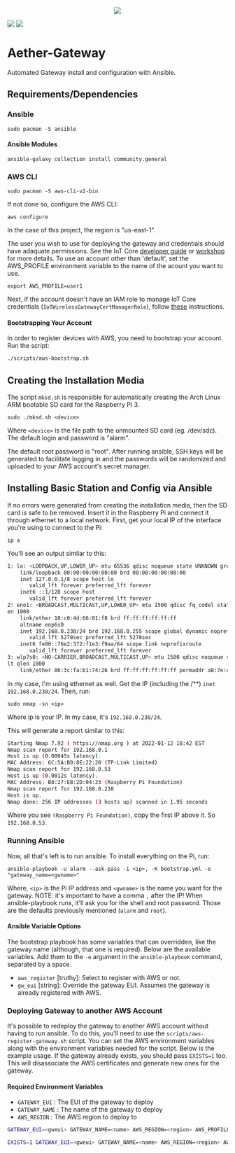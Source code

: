 <p align="center">
<img src="https://user-images.githubusercontent.com/5152848/149237313-89df0f2a-c087-45f9-b91d-a8b97d5f91d6.png">
</p>


![](https://img.shields.io/static/v1?label=Made%20with&message=Ansible&color=ee0000&labelColor=000000&style=for-the-badge&logo=ansible)
![](https://img.shields.io/static/v1?label=Made%20with&message=GNU%20Bash&color=4EAA25&labelColor=000000&logoColor=ffffff&style=for-the-badge&logo=gnubash)


# Aether-Gateway
Automated Gateway install and configuration with Ansible.

## Requirements/Dependencies
### Ansible
`sudo pacman -S ansible`

#### Ansible Modules
`ansible-galaxy collection install community.general`

### AWS CLI
`sudo pacman -S aws-cli-v2-bin`

If not done so, configure the AWS CLI:

`aws configure`

In the case of this project, the region is "us-east-1".

The user you wish to use for deploying the gateway and credentials should have adaquate permissions. See the IoT Core [developer guide](https://docs.aws.amazon.com/iot/latest/developerguide/index.html) or [workshop](https://catalog.us-east-1.prod.workshops.aws/v2/workshops/b95a6659-bd4f-4567-8307-bddb43a608c4/en-US/) for more details. To use an account other than 'default', set the AWS_PROFILE environment variable to the name of the acount you want to use.

`export AWS_PROFILE=user1`

Next, if the account doesn't have an IAM role to manage IoT Core credentials (`IoTWirelessGatewayCertManagerRole`), follow [these](https://catalog.us-east-1.prod.workshops.aws/v2/workshops/b95a6659-bd4f-4567-8307-bddb43a608c4/en-US/200-gateway/250-add-cups-role) instructions.

#### Bootstrapping Your Account
In order to register devices with AWS, you need to bootstrap your account. Run the script:
```sh
./scripts/aws-bootstrap.sh
```

## Creating the Installation Media
The script `mksd.sh` is responsible for automatically creating the Arch Linux ARM bootable SD card for the Raspberry Pi 3.

`sudo ./mksd.sh <device>`

Where `<device>` is the file path to the unmounted SD card (eg. /dev/sdc). The default login and password is "alarm". 

The default root password is "root". After running ansible, SSH keys will be generated to facilitate logging in and the passwords will be randomized and uploaded to your AWS account's secret manager.


## Installing Basic Station and Config via Ansible
If no errors were generated from creating the installation media, then the SD card is safe to be removed. Insert it in the Raspberry Pi and connect it through ethernet to a local network. First, get your local IP of the interface you're using to connect to the Pi:

`ip a`

You'll see an output similar to this:
```sh
1: lo: <LOOPBACK,UP,LOWER_UP> mtu 65536 qdisc noqueue state UNKNOWN group default qlen 1000
    link/loopback 00:00:00:00:00:00 brd 00:00:00:00:00:00
    inet 127.0.0.1/8 scope host lo
       valid_lft forever preferred_lft forever
    inet6 ::1/128 scope host
       valid_lft forever preferred_lft forever
2: eno1: <BROADCAST,MULTICAST,UP,LOWER_UP> mtu 1500 qdisc fq_codel state UP group default ql
en 1000
    link/ether 18:c0:4d:66:01:f8 brd ff:ff:ff:ff:ff:ff
    altname enp6s0
    inet 192.168.0.230/24 brd 192.168.0.255 scope global dynamic noprefixroute eno1
       valid_lft 5278sec preferred_lft 5278sec
    inet6 fe80::76e2:372:f1e3:f9aa/64 scope link noprefixroute
       valid_lft forever preferred_lft forever
3: wlp7s0: <NO-CARRIER,BROADCAST,MULTICAST,UP> mtu 1500 qdisc noqueue state DOWN group defau
lt qlen 1000
    link/ether 86:3c:fa:b1:74:26 brd ff:ff:ff:ff:ff:ff permaddr a8:7e:ea:ca:e2:39
```

In my case, I'm using ethernet as well. Get the IP (including the /\*\*) `inet 192.168.0.230/24`. Then, run:

`sudo nmap -sn <ip>`

Where ip is your IP. In my case, it's `192.168.0.230/24`.

This will generate a report similar to this:
```sh
Starting Nmap 7.92 ( https://nmap.org ) at 2022-01-12 18:42 EST
Nmap scan report for 192.168.0.1
Host is up (0.00045s latency).
MAC Address: 6C:5A:B0:8E:22:20 (TP-Link Limited)
Nmap scan report for 192.168.0.53
Host is up (0.0012s latency).
MAC Address: B8:27:EB:2D:04:23 (Raspberry Pi Foundation)
Nmap scan report for 192.168.0.230
Host is up.
Nmap done: 256 IP addresses (3 hosts up) scanned in 1.95 seconds
```

Where you see `(Raspberry Pi Foundation)`, copy the first IP above it. So `192.168.0.53`.

### Running Ansible
Now, all that's left is to run ansible. To install everything on the Pi, run:

`ansible-playbook -u alarm --ask-pass -i <ip>, -K bootstrap.yml -e "gateway_name=<gwname>"`

Where, `<ip>` is the Pi IP address and `<gwname>` is the name you want for the gateway. NOTE: it's important to have a comma `,` after the IP! When ansible-playbook runs, it'll ask you for the shell and root password. Those are the defaults previously mentioned (`alarm` and `root`).

#### Ansible Variable Options
The bootstrap playbook has some variables that can overridden, like the gateway name (although, that
one is required). Below are the available variables. Add them to the `-e` argument in the
`ansible-playbook` command, separated by a space.

- `aws_register` [truthy]: Select to register with AWS or not.
- `gw_eui` [string]: Override the gateway EUI. Assumes the gateway is already registered with AWS.

### Deploying Gateway to another AWS Account
It's possible to redeploy the gateway to another AWS account without having to run ansible. To do
this, you'll need to use the `scripts/aws-register-gateway.sh` script. You can set the AWS
environment variables along with the environment variables needed for the script. Below is the
example usage. If the gateway already exists, you should pass `EXISTS=1` too. This will disassociate
the AWS certificates and generate new ones for the gateway.

#### Required Environment Variables
- `GATEWAY_EUI` : The EUI of the gateway to deploy
- `GATEWAY_NAME` : The name of the gateway to deploy
- `AWS_REGION` : The AWS region to deploy to

```sh 
GATEWAY_EUI=<gweui> GATEWAY_NAME=<name> AWS_REGION=<region> AWS_PROFILE=<profile> ./scripts/aws-register-gateway.sh
```

```sh 
EXISTS=1 GATEWAY_EUI=<gweui> GATEWAY_NAME=<name> AWS_REGION=<region> AWS_PROFILE=<profile> ./scripts/aws-register-gateway.sh
```
